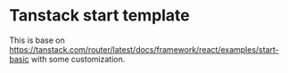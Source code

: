 # Tanstack start template

This is base on https://tanstack.com/router/latest/docs/framework/react/examples/start-basic with some customization.

